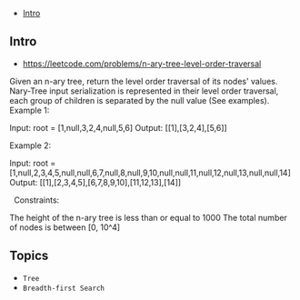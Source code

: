 - [Intro](#intro)

## Intro

- https://leetcode.com/problems/n-ary-tree-level-order-traversal

Given an n-ary tree, return the level order traversal of its nodes' values.
Nary-Tree input serialization is represented in their level order traversal, each group of children is separated by the null value (See examples).
 
Example 1:


Input: root = [1,null,3,2,4,null,5,6]
Output: [[1],[3,2,4],[5,6]]

Example 2:


Input: root = [1,null,2,3,4,5,null,null,6,7,null,8,null,9,10,null,null,11,null,12,null,13,null,null,14]
Output: [[1],[2,3,4,5],[6,7,8,9,10],[11,12,13],[14]]

 
Constraints:

The height of the n-ary tree is less than or equal to 1000
The total number of nodes is between [0, 10^4]



## Topics

- `Tree`
- `Breadth-first Search`


